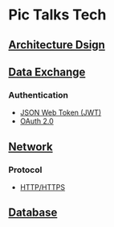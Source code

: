 # Pic Talks Tech

## [Architecture Dsign](./architecture/architecture.md)

## [Data Exchange](./data-exchange/data-exchange.md)

### Authentication

* [JSON Web Token (JWT)](./data-exchange/JWT.md)
* [OAuth 2.0](./data-exchange/oauth2.md)

## [Network](./network/network.md)

### Protocol

* [HTTP/HTTPS](./network/HTTP/http.md)

## [Database](./database/database.md)
